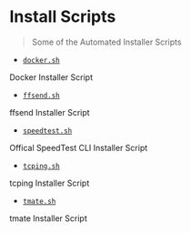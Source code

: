 # Install Scripts

> Some of the Automated Installer Scripts

- [`docker.sh`](install/docker.sh)

Docker Installer Script

- [`ffsend.sh`](install/ffsend.sh)

ffsend Installer Script

- [`speedtest.sh`](install/speedtest.sh)

Offical SpeedTest CLI Installer Script

- [`tcping.sh`](install/tcping.sh)

tcping Installer Script

- [`tmate.sh`](install/tmate.sh)

tmate Installer Script
